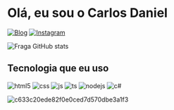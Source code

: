 # Olá, eu sou o Carlos Daniel

[![Blog](https://img.shields.io/website?label=Server.com&style=for-the-badge&url=https://discord.gg/plugworld)](https://discord.gg/plugworld)
[![Instagram](https://img.shields.io/badge/Instagram-E4405F?style=for-the-badge&logo=instagram&logoColor=white)](instagram.com/carlos_devlr/)

![Fraga GitHub stats](https://github-readme-stats.vercel.app/api?username=devfraga&show_icons=true&theme=dracula&count_private=true)

## Tecnologia que eu uso

<div style="display: inline_block">
  <img align="center" alt="html5" src="https://img.shields.io/badge/HTML-E34F26?style=for-the-badge&logo=html5&logoColor=white" />
  <img align="center" alt="css" src="https://img.shields.io/badge/CSS-1572B6?style=for-the-badge&logo=css3&logoColor=white" />
  <img align="center" alt="js" src="https://img.shields.io/badge/JavaScript-F7DF1E?style=for-the-badge&logo=javascript&logoColor=black" />
  <img align="center" alt="ts" src="https://img.shields.io/badge/TypeScript-007ACC?style=for-the-badge&logo=typescript&logoColor=white" />
  <img align="center" alt="nodejs" src="https://img.shields.io/badge/Node.js-43853D?style=for-the-badge&logo=node.js&logoColor=white" />
  <img align="center" alt="c#" src="https://img.shields.io/badge/C%23-8A2BE2?style=for-the-badge&logo=c-sharp&logoColor=white" />

  ![c633c20ede82f0e0ced7d570dbe3a1f3](https://user-images.githubusercontent.com/100050645/206635972-e95a218a-8193-4e0f-a9e7-d8f466f9c824.gif)
</div><br/>

